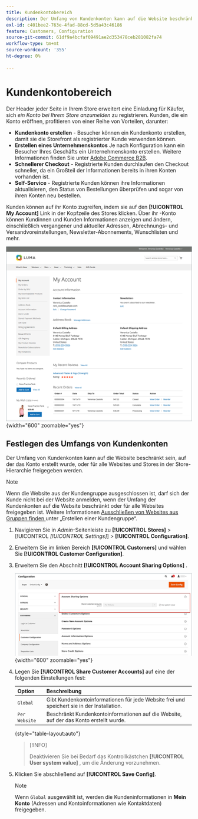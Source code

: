 ```yaml
---
title: Kundenkontobereich
description: Der Umfang von Kundenkonten kann auf die Website beschränkt sein, auf der das Konto erstellt wurde, oder für alle Websites und Stores in der Store-Hierarchie freigegeben werden.
exl-id: c401bee2-763e-4fad-88cd-5d5a43c46186
feature: Customers, Configuration
source-git-commit: 61df9a4bcfaf09491ae2d353478ceb281082fa74
workflow-type: tm+mt
source-wordcount: '355'
ht-degree: 0%

---
```


# Kundenkontobereich

Der Header jeder Seite in Ihrem Store erweitert eine Einladung für Käufer, sich _ein Konto bei Ihrem Store anzumelden_ zu registrieren. Kunden, die ein Konto eröffnen, profitieren von einer Reihe von Vorteilen, darunter:

* **Kundenkonto erstellen** - Besucher können ein Kundenkonto erstellen, damit sie die Storefront als registrierter Kunde verwenden können.
* **Erstellen eines Unternehmenskontos** Je nach Konfiguration kann ein Besucher Ihres Geschäfts ein Unternehmenskonto erstellen. Weitere Informationen finden Sie unter [Adobe Commerce B2B](../b2b/introduction.md).
* **Schnellerer Checkout** - Registrierte Kunden durchlaufen den Checkout schneller, da ein Großteil der Informationen bereits in ihren Konten vorhanden ist.
* **Self-Service** - Registrierte Kunden können ihre Informationen aktualisieren, den Status von Bestellungen überprüfen und sogar von ihren Konten neu bestellen.

Kunden können auf ihr Konto zugreifen, indem sie auf den **[!UICONTROL My Account]** Link in der Kopfzeile des Stores klicken. Über ihr -Konto können Kundinnen und Kunden Informationen anzeigen und ändern, einschließlich vergangener und aktueller Adressen, Abrechnungs- und Versandvoreinstellungen, Newsletter-Abonnements, Wunschlisten und mehr.

![Mein Konto](assets/account-dashboard-my-account.png){width="600" zoomable="yes"}

## Festlegen des Umfangs von Kundenkonten

Der Umfang von Kundenkonten kann auf die Website beschränkt sein, auf der das Konto erstellt wurde, oder für alle Websites und Stores in der Store-Hierarchie freigegeben werden.

>[!NOTE]
>
>Wenn die Website aus der Kundengruppe ausgeschlossen ist, darf sich der Kunde nicht bei der Website anmelden, wenn der Umfang der Kundenkonten auf die Website beschränkt oder für alle Websites freigegeben ist. Weitere Informationen [ Ausschließen von Websites aus Gruppen finden ](customer-groups.md#create-a-customer-group) unter „Erstellen einer Kundengruppe“.

1. Navigieren Sie in _Admin_-Seitenleiste zu **[!UICONTROL Stores]** > [!UICONTROL _[!UICONTROL Settings]_] > **[!UICONTROL Configuration]**.

1. Erweitern Sie im linken Bereich **[!UICONTROL Customers]** und wählen Sie **[!UICONTROL Customer Configuration]**.

1. Erweitern Sie den Abschnitt **[!UICONTROL Account Sharing Options]** .

   ![Optionen zur Kontofreigabe](assets/customer-configuration-account-sharing-options.png){width="600" zoomable="yes"}

1. Legen Sie **[!UICONTROL Share Customer Accounts]** auf eine der folgenden Einstellungen fest:

   | Option | Beschreibung |
   | --- | --- |
   | `Global` | Gibt Kundenkontoinformationen für jede Website frei und speichert sie in der Installation. |
   | `Per Website` | Beschränkt Kundenkontoinformationen auf die Website, auf der das Konto erstellt wurde. |

   {style="table-layout:auto"}

   >[!INFO]
   >
   > Deaktivieren Sie bei Bedarf das Kontrollkästchen **[!UICONTROL User system value]** , um die Änderung vorzunehmen.

1. Klicken Sie abschließend auf **[!UICONTROL Save Config]**.

   >[!NOTE]
   >
   >Wenn `Global` ausgewählt ist, werden die Kundeninformationen in **Mein Konto** (Adressen und Kontoinformationen wie Kontaktdaten) freigegeben.
